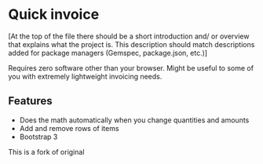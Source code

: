 # Quick invoice

[At the top of the file there should be a short introduction and/ or overview that explains what the project is. This description should match descriptions added for package managers (Gemspec, package.json, etc.)]

Requires zero software other than your browser.
Might be useful to some of you with extremely lightweight invoicing needs.

## Features

- Does the math automatically when you change quantities and amounts
- Add and remove rows of items
- Bootstrap 3

This is a fork of original 


